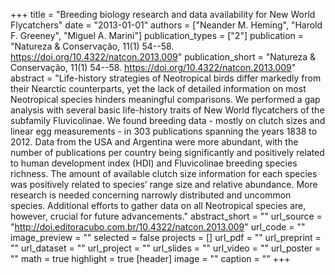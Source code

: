 +++
title = "Breeding biology research and data availability for New World Flycatchers"
date = "2013-01-01"
authors = ["Neander M. Heming", "Harold F. Greeney", "Miguel A. Marini"]
publication_types = ["2"]
publication = "Natureza & Conservação, 11(1) 54--58. https://doi.org/10.4322/natcon.2013.009"
publication_short = "Natureza & Conservação, 11(1) 54--58. https://doi.org/10.4322/natcon.2013.009"
abstract = "Life-history strategies of Neotropical birds differ markedly from their Nearctic counterparts, yet the lack of detailed information on most Neotropical species hinders meaningful comparisons. We performed a gap analysis with several basic life-history traits of New World flycatchers of the subfamily Fluvicolinae. We found breeding data - mostly on clutch sizes and linear egg measurements - in 303 publications spanning the years 1838 to 2012. Data from the USA and Argentina were more abundant, with the number of publications per country being significantly and positively related to human development index (HDI) and Fluvicolinae breeding species richness. The amount of available clutch size information for each species was positively related to species’ range size and relative abundance. More research is needed concerning narrowly distributed and uncommon species. Additional efforts to gather data on all Neotropical species are, however, crucial for future advancements."
abstract_short = ""
url_source = "http://doi.editoracubo.com.br/10.4322/natcon.2013.009"
url_code = ""
image_preview = ""
selected = false
projects = []
url_pdf = ""
url_preprint = ""
url_dataset = ""
url_project = ""
url_slides = ""
url_video = ""
url_poster = ""
math = true
highlight = true
[header]
image = ""
caption = ""
+++
